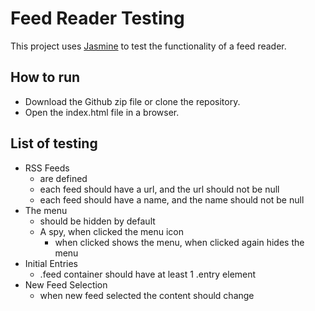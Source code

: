 Feed Reader Testing
===================

This project uses [Jasmine](https://jasmine.github.io) to test the functionality of a feed reader.

## How to run
* Download the Github zip file or clone the repository.
* Open the index.html file in a browser.

## List of testing
* RSS Feeds
	* are defined
	* each feed should have a url, and the url should not be null
	* each feed should have a name, and the name should not be null
* The menu
	* should be hidden by default
	* A spy, when clicked the menu icon
		* when clicked shows the menu, when clicked again hides the menu
* Initial Entries
	* .feed container should have at least 1 .entry element
* New Feed Selection
	* when new feed selected the content should change

